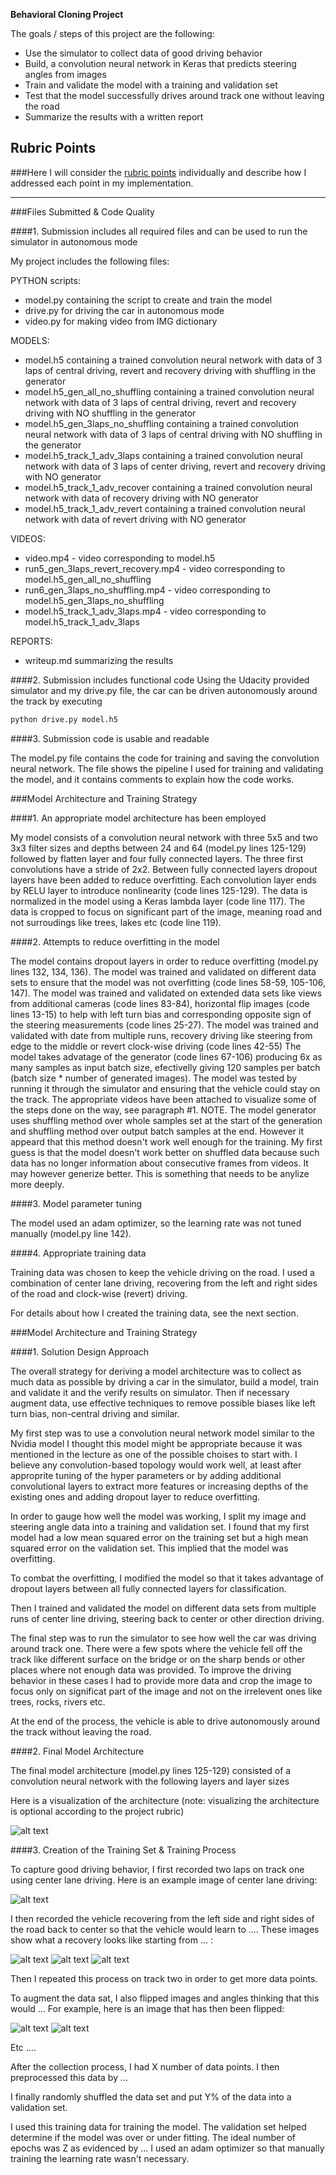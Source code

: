 **Behavioral Cloning Project**

The goals / steps of this project are the following:
* Use the simulator to collect data of good driving behavior
* Build, a convolution neural network in Keras that predicts steering angles from images
* Train and validate the model with a training and validation set
* Test that the model successfully drives around track one without leaving the road
* Summarize the results with a written report


[//]: # (Image References)

[image1]: ./examples/placeholder.png "Model Visualization"
[image2]: ./examples/placeholder.png "Grayscaling"
[image3]: ./examples/placeholder_small.png "Recovery Image"
[image4]: ./examples/placeholder_small.png "Recovery Image"
[image5]: ./examples/placeholder_small.png "Recovery Image"
[image6]: ./examples/placeholder_small.png "Normal Image"
[image7]: ./examples/placeholder_small.png "Flipped Image"

## Rubric Points
###Here I will consider the [rubric points](https://review.udacity.com/#!/rubrics/432/view) individually and describe how I addressed each point in my implementation.  

---
###Files Submitted & Code Quality

####1. Submission includes all required files and can be used to run the simulator in autonomous mode

My project includes the following files:

PYTHON scripts:
* model.py containing the script to create and train the model
* drive.py for driving the car in autonomous mode
* video.py for making video from IMG dictionary

MODELS: 
* model.h5 containing a trained convolution neural network with data of 3 laps of central driving, revert and recovery driving with shuffling in the generator 
*	model.h5_gen_all_no_shuffling containing a trained convolution neural network with data of 3 laps of central driving, revert and recovery driving with NO shuffling in the generator 
* model.h5_gen_3laps_no_shuffling containing a trained convolution neural network with data of 3 laps of central driving with NO shuffling in the generator
* model.h5_track_1_adv_3laps containing a trained convolution neural network with data of	3 laps of center driving, revert and recovery driving with NO generator
*	model.h5_track_1_adv_recover 	containing a trained convolution neural network with data of recovery driving with NO generator
* model.h5_track_1_adv_revert 	containing a trained convolution neural network with data of revert driving with NO generator

VIDEOS: 
*	video.mp4 - video corresponding to model.h5
* run5_gen_3laps_revert_recovery.mp4 - video corresponding to model.h5_gen_all_no_shuffling
*	run6_gen_3laps_no_shuffling.mp4 - video corresponding to model.h5_gen_3laps_no_shuffling
*	model.h5_track_1_adv_3laps.mp4 - video corresponding to model.h5_track_1_adv_3laps

REPORTS:
* writeup.md summarizing the results

####2. Submission includes functional code
Using the Udacity provided simulator and my drive.py file, the car can be driven autonomously around the track by executing 
```sh
python drive.py model.h5
```

####3. Submission code is usable and readable

The model.py file contains the code for training and saving the convolution neural network. The file shows the pipeline I used for training and validating the model, and it contains comments to explain how the code works.

###Model Architecture and Training Strategy

####1. An appropriate model architecture has been employed

My model consists of a convolution neural network with three 5x5 and two 3x3 filter sizes and depths between 24 and 64 (model.py lines 125-129) followed by flatten layer and four fully connected layers. The three first convolutions have a stride of 2x2. Between fully connected layers dropout layers have been added to reduce overfitting. Each convolution layer ends by RELU layer to introduce nonlinearity (code lines 125-129). The data is normalized in the model using a Keras lambda layer (code line 117). The data is cropped to focus on significant part of the image, meaning road and not surroudings like trees, lakes etc (code line 119).  

####2. Attempts to reduce overfitting in the model

The model contains dropout layers in order to reduce overfitting (model.py lines 132, 134, 136). 
The model was trained and validated on different data sets to ensure that the model was not overfitting (code lines 58-59, 105-106, 147). 
The model was trained and validated on extended data sets like views from additional cameras (code lines 83-84), horizontal flip images (code lines 13-15) to help with left turn bias and corresponding opposite sign of the steering measurements (code lines 25-27).
The model was trained and validated with date from multiple runs, recovery driving like steering from edge to the middle or revert clock-wise driving (code lines 42-55) 
The model takes advatage of the generator (code lines 67-106) producing 6x as many samples as input batch size, efectivelly giving 120 samples per batch (batch size * number of generated images). 
The model was tested by running it through the simulator and ensuring that the vehicle could stay on the track. The appropriate videos have been attached to visualize some of the steps done on the way, see paragraph #1. 
NOTE. The model generator uses shuffling method over whole samples set at the start of the generation and shuffling method over output batch samples at the end. However it appeard that this method doesn't work well enough for the training. My first guess is that the model doesn't work better on shuffled data because such data has no longer information about consecutive frames from videos. It may however generize better. This is something that needs to be anylize more deeply.     

####3. Model parameter tuning

The model used an adam optimizer, so the learning rate was not tuned manually (model.py line 142).

####4. Appropriate training data

Training data was chosen to keep the vehicle driving on the road. I used a combination of center lane driving, recovering from the left and right sides of the road and clock-wise (revert) driving.

For details about how I created the training data, see the next section. 

###Model Architecture and Training Strategy

####1. Solution Design Approach

The overall strategy for deriving a model architecture was to collect as much data as possible by driving a car in the simulator, build a model, train and validate it and the verify results on simulator. Then if necessary augment data, use effective techniques to remove possible biases like left turn bias, non-central driving and similar.   

My first step was to use a convolution neural network model similar to the Nvidia model I thought this model might be appropriate because it was mentioned in the lecture as one of the possible choises to start with. I believe any convolution-based topology would work well, at least after approprite tuning of the hyper parameters or by adding additional convolutional layers to extract more features or increasing depths of the existing ones and adding dropout layer to reduce overfitting.  

In order to gauge how well the model was working, I split my image and steering angle data into a training and validation set. I found that my first model had a low mean squared error on the training set but a high mean squared error on the validation set. This implied that the model was overfitting. 

To combat the overfitting, I modified the model so that it takes advantage of dropout layers between all fully connected layers for classification. 

Then I trained and validated the model on different data sets from multiple runs of center line driving, steering back to center or other direction driving. 

The final step was to run the simulator to see how well the car was driving around track one. There were a few spots where the vehicle fell off the track like different surface on the bridge or on the sharp bends or other places where not enough data was provided. To improve the driving behavior in these cases I had to provide more data and crop the image to focus only on significat part of the image and not on the irrelevent ones like trees, rocks, rivers etc. 

At the end of the process, the vehicle is able to drive autonomously around the track without leaving the road.

####2. Final Model Architecture

The final model architecture (model.py lines 125-129) consisted of a convolution neural network with the following layers and layer sizes 

Here is a visualization of the architecture (note: visualizing the architecture is optional according to the project rubric)

![alt text][image1]

####3. Creation of the Training Set & Training Process

To capture good driving behavior, I first recorded two laps on track one using center lane driving. Here is an example image of center lane driving:

![alt text][image2]

I then recorded the vehicle recovering from the left side and right sides of the road back to center so that the vehicle would learn to .... These images show what a recovery looks like starting from ... :

![alt text][image3]
![alt text][image4]
![alt text][image5]

Then I repeated this process on track two in order to get more data points.

To augment the data sat, I also flipped images and angles thinking that this would ... For example, here is an image that has then been flipped:

![alt text][image6]
![alt text][image7]

Etc ....

After the collection process, I had X number of data points. I then preprocessed this data by ...


I finally randomly shuffled the data set and put Y% of the data into a validation set. 

I used this training data for training the model. The validation set helped determine if the model was over or under fitting. The ideal number of epochs was Z as evidenced by ... I used an adam optimizer so that manually training the learning rate wasn't necessary.
